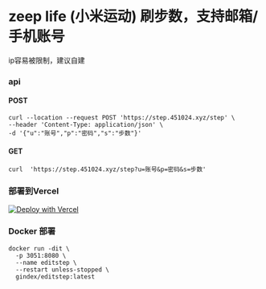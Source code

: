 # zeep life (小米运动) 刷步数，支持邮箱/手机账号
ip容易被限制，建议自建

### api

#### POST

```shell
curl --location --request POST 'https://step.451024.xyz/step' \
--header 'Content-Type: application/json' \
-d '{"u":"账号","p":"密码","s":"步数"}'
```
#### GET
```shell
curl  'https://step.451024.xyz/step?u=账号&p=密码&s=步数'
```
### 部署到Vercel

[![Deploy with Vercel](https://vercel.com/button)](https://vercel.com/new/git/external?repository-url=https://github.com/x-dr/editStep)

### Docker 部署

```shell
docker run -dit \
  -p 3051:8080 \
  --name editstep \
  --restart unless-stopped \
  gindex/editstep:latest

```
